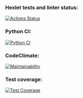 ### Hexlet tests and linter status:
[![Actions Status](https://github.com/notabu/python-project-lvl2/workflows/hexlet-check/badge.svg)](https://github.com/notabu/python-project-lvl2/actions)

### Python CI:
[![Python CI](https://github.com/notabu/python-project-lvl2/actions/workflows/python-ci.yml/badge.svg)](https://github.com/notabu/python-project-lvl2/actions/workflows/ci.yml)

### CodeClimate:
[![Maintainability](https://api.codeclimate.com/v1/badges/80babc02ce31b73413bf/maintainability)](https://codeclimate.com/github/notabu/python-project-lvl2/maintainability)

### Test coverage:
[![Test Coverage](https://api.codeclimate.com/v1/badges/80babc02ce31b73413bf/test_coverage)](https://codeclimate.com/github/notabu/python-project-lvl2/test_coverage)